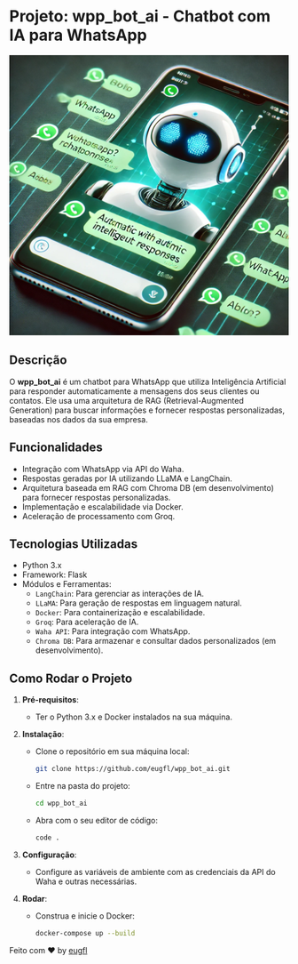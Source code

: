 # Projeto: wpp_bot_ai - Chatbot com IA para WhatsApp

![Chatbot WhatsApp](./assets/image.webp)

## Descrição

O **wpp_bot_ai** é um chatbot para WhatsApp que utiliza Inteligência Artificial para responder automaticamente a mensagens dos seus clientes ou contatos. Ele usa uma arquitetura de RAG (Retrieval-Augmented Generation) para buscar informações e fornecer respostas personalizadas, baseadas nos dados da sua empresa.

## Funcionalidades

- Integração com WhatsApp via API do Waha.
- Respostas geradas por IA utilizando LLaMA e LangChain.
- Arquitetura baseada em RAG com Chroma DB (em desenvolvimento) para fornecer respostas personalizadas.
- Implementação e escalabilidade via Docker.
- Aceleração de processamento com Groq.

## Tecnologias Utilizadas

- Python 3.x
- Framework: Flask
- Módulos e Ferramentas:
  - `LangChain`: Para gerenciar as interações de IA.
  - `LLaMA`: Para geração de respostas em linguagem natural.
  - `Docker`: Para containerização e escalabilidade.
  - `Groq`: Para aceleração de IA.
  - `Waha API`: Para integração com WhatsApp.
  - `Chroma DB`: Para armazenar e consultar dados personalizados (em desenvolvimento).

## Como Rodar o Projeto

1. **Pré-requisitos**:

   - Ter o Python 3.x e Docker instalados na sua máquina.

2. **Instalação**:

   - Clone o repositório em sua máquina local:
     ```bash
     git clone https://github.com/eugfl/wpp_bot_ai.git
     ```
   - Entre na pasta do projeto:
     ```bash
     cd wpp_bot_ai
     ```
   - Abra com o seu editor de código:
     ```bash
     code .
     ```

3. **Configuração**:

   - Configure as variáveis de ambiente com as credenciais da API do Waha e outras necessárias.

4. **Rodar**:
   - Construa e inicie o Docker:
     ```bash
     docker-compose up --build
     ```

Feito com ♥ by [eugfl](https://www.linkedin.com/in/eugfl/)
